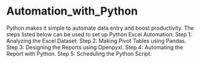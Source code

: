 # Automation_with_Python
Python makes it simple to automate data entry and boost productivity.
The steps listed below can be used to set up Python Excel Automation:
Step 1: Analyzing the Excel Dataset.
Step 2: Making Pivot Tables using Pandas.
Step 3: Designing the Reports using Openpyxl.
Step 4: Automating the Report with Python.
Step 5: Scheduling the Python Script.
